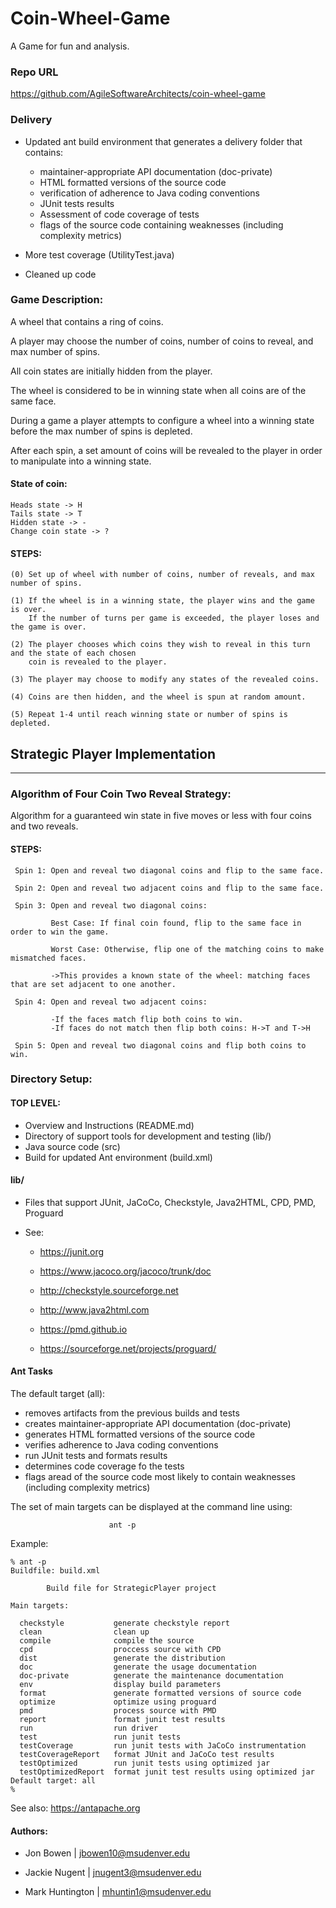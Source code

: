 # Coin-Wheel-Game

A Game for fun and analysis.

### Repo URL

https://github.com/AgileSoftwareArchitects/coin-wheel-game

### Delivery

* Updated ant build environment that generates a delivery folder that contains:
  
    * maintainer-appropriate API documentation (doc-private)
    * HTML formatted versions of the source code
    * verification of adherence to Java coding conventions
    * JUnit tests results
    * Assessment of code coverage of tests
    * flags of the source code containing weaknesses (including complexity metrics)
* More test coverage (UtilityTest.java)
* Cleaned up code 

### Game Description:

A wheel that contains a ring of coins.

A player may choose the number of coins, number of coins to reveal, and max number of spins. 

All coin states are initially hidden from the player.  

The wheel is considered to be in winning state when all coins are of the same face.

During a game a player attempts to configure a wheel into a winning state before the max number of spins is depleted. 

After each spin, a set amount of coins will be revealed to the player in order to manipulate into a winning state.

#### State of coin:

    Heads state -> H
    Tails state -> T 
    Hidden state -> -
    Change coin state -> ?

#### STEPS:
    (0) Set up of wheel with number of coins, number of reveals, and max number of spins.  

    (1) If the wheel is in a winning state, the player wins and the game is over.
        If the number of turns per game is exceeded, the player loses and the game is over.
    
    (2) The player chooses which coins they wish to reveal in this turn and the state of each chosen
        coin is revealed to the player.

    (3) The player may choose to modify any states of the revealed coins. 

    (4) Coins are then hidden, and the wheel is spun at random amount.

    (5) Repeat 1-4 until reach winning state or number of spins is depleted. 


## Strategic Player Implementation
------------------------------------------

### Algorithm of Four Coin Two Reveal Strategy:
 
Algorithm for a guaranteed win state in five moves or less with four coins and two reveals.

#### STEPS: 

     Spin 1: Open and reveal two diagonal coins and flip to the same face. 

     Spin 2: Open and reveal two adjacent coins and flip to the same face. 

     Spin 3: Open and reveal two diagonal coins:

             Best Case: If final coin found, flip to the same face in order to win the game.
       
             Worst Case: Otherwise, flip one of the matching coins to make mismatched faces. 
       
             ->This provides a known state of the wheel: matching faces that are set adjacent to one another. 
 
     Spin 4: Open and reveal two adjacent coins:
       
             -If the faces match flip both coins to win.
             -If faces do not match then flip both coins: H->T and T->H 
 
     Spin 5: Open and reveal two diagonal coins and flip both coins to win.  

### Directory Setup:
 
 #### TOP LEVEL:  
   - Overview and Instructions (README.md)
   - Directory of support tools for development and testing (lib/)
   - Java source code (src)
   - Build for updated Ant environment (build.xml)

        
 #### lib/

  - Files that support JUnit, JaCoCo, Checkstyle, Java2HTML, CPD, PMD, Proguard

  - See:

      * https://junit.org
  
      * https://www.jacoco.org/jacoco/trunk/doc
  
      * http://checkstyle.sourceforge.net
  
      * http://www.java2html.com
  
      * https://pmd.github.io
 
      * https://sourceforge.net/projects/proguard/

#### Ant Tasks

The default target (all):
- removes artifacts from the previous builds and tests
- creates maintainer-appropriate API documentation (doc-private)
- generates HTML formatted versions of the source code
- verifies adherence to Java coding conventions
- run JUnit tests and formats results
- determines code coverage fo the tests
- flags aread of the source code most likely to contain weaknesses (including complexity metrics)

The set of main targets can be displayed at the command line using:  

                          ant -p 
Example: 

    % ant -p
    Buildfile: build.xml

            Build file for StrategicPlayer project
  
    Main targets:

      checkstyle           generate checkstyle report
      clean                clean up
      compile              compile the source
      cpd                  proccess source with CPD
      dist                 generate the distribution
      doc                  generate the usage documentation
      doc-private          generate the maintenance documentation
      env                  display build parameters
      format               generate formatted versions of source code
      optimize             optimize using proguard 
      pmd                  process source with PMD
      report               format junit test results
      run                  run driver
      test                 run junit tests
      testCoverage         run junit tests with JaCoCo instrumentation
      testCoverageReport   format JUnit and JaCoCo test results
      testOptimized        run junit tests using optimized jar 
      testOptimizedReport  format junit test results using optimized jar 
    Default target: all
    %

See also: https://antapache.org

#### Authors:

- Jon Bowen | jbowen10@msudenver.edu

- Jackie Nugent | jnugent3@msudenver.edu

- Mark Huntington | mhuntin1@msudenver.edu
